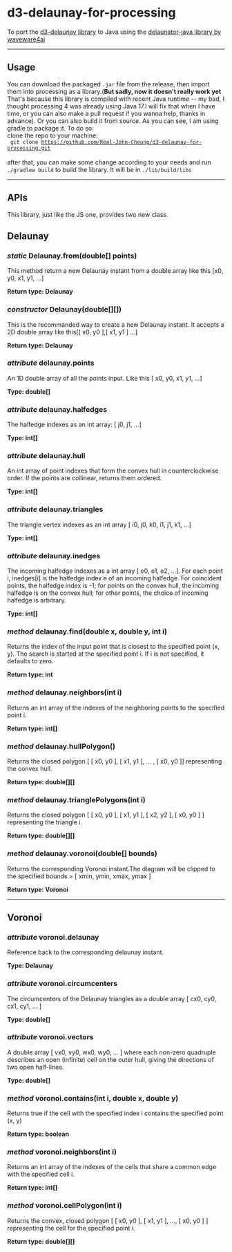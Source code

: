 # d3-delaunay-for-processing
To port the [d3-delaunay library](https://github.com/d3/d3-delaunay) to Java
using the [delaunator-java library by waveware4ai](https://github.com/waveware4ai/delaunator-java)

<hr>

## Usage
You can download the packaged <code>.jar</code> file from the release, then import them into processing as a library.(<b>But sadly, now it doesn't really work yet</b> That's because this library is compiled with recent Java runtime -- my bad, I thought processing 4 was already using Java 17.I will fix that when I have time, or you can also make a pull request if you wanna help, thanks in advance). 
Or you can also build it from source. As you can see, I am using gradle to package it. To do so:<br>
clone the repo to your machine:<br><code> git clone https://github.com/Real-John-Cheung/d3-delaunay-for-processing.git </code><br>
after that, you can make some change according to your needs and run
<code> ./gradlew build</code> 
to build the library.
It will be in <code>./lib/build/libs</code>

<hr>

## APIs
This library, just like the JS one, provides two new class.

## Delaunay

### <i>static</i> Delaunay.from(double[] points)

This method return a new Delaunay instant from a double array like this [x0, y0, x1, y1, ...]

<b>Return type: Delaunay</b>

### <i>constructor</i> Delaunay(double[][]) 

This is the recommanded way to create a new Delaunay instant. It accepts a 2D double array like this[[ x0, y0 ],[ x1, y1 ] ...]

<b>Return type: Delaunay</b>

### <i>attribute</i> delaunay.points

An 1D double array of all the points input. Like this [ x0, y0, x1, y1, ...]

<b>Type: double[]</b>

### <i>attribute</i> delaunay.halfedges

The halfedge indexes as an int array: [ j0, j1, ...]

<b>Type: int[]</b>

### <i>attribute</i> delaunay.hull

An int array of point indexes that form the convex hull in counterclockwise order. If the points are collinear, returns them ordered.

<b>Type: int[]</b>

### <i>attribute</i> delaunay.triangles

The triangle vertex indexes as an int array [ i0, j0, k0, i1, j1, k1, ...]

<b>Type: int[]</b>

### <i>attribute</i> delaunay.inedges

The incoming halfedge indexes as a int array [ e0, e1, e2, ...]. For each point i, inedges[i] is the halfedge index e of an incoming halfedge. For coincident points, the halfedge index is -1; for points on the convex hull, the incoming halfedge is on the convex hull; for other points, the choice of incoming halfedge is arbitrary.

<b>Type: int[]</b>

### <i>method</i> delaunay.find(double x, double y, int i)

Returns the index of the input point that is closest to the specified point (x, y). The search is started at the specified point i. If i is not specified, it defaults to zero.

<b>Return type: int</b>

### <i>method</i> delaunay.neighbors(int i)

Returns an int array of the indexes of the neighboring points to the specified point i. 

<b>Return type: int[]</b>

### <i>method</i> delaunay.hullPolygon()

Returns the closed polygon [ [ x0, y0 ], [ x1, y1 ], ... , [ x0, y0 ]] representing the convex hull.

<b>Return type: double[][]</b>

### <i>method</i> delaunay.trianglePolygons(int i)

Returns the closed polygon [ [ x0, y0 ], [ x1, y1 ], [ x2, y2 ], [ x0, y0 ] ] representing the triangle i.

<b>Return type: double[][]</b>

### <i>method</i> delaunay.voronoi(double[] bounds)

Returns the corresponding Voronoi instant.The diagram will be clipped to the specified bounds = [ xmin, ymin, xmax, ymax ]

<b>Return type: Voronoi</b>

<hr>

## Voronoi

### <i>attribute</i> voronoi.delaunay

Reference back to the corresponding delaunay instant.

<b>Type: Delaunay</b>

### <i>attribute</i> voronoi.circumcenters

The circumcenters of the Delaunay triangles as a double array [ cx0, cy0, cx1, cy1, ... ]

<b>Type: double[]</b>

### <i>attribute</i> voronoi.vectors

A double array [ vx0, vy0, wx0, wy0, ... ] where each non-zero quadruple describes an open (infinite) cell on the outer hull, giving the directions of two open half-lines.

<b>Type: double[]</b>

### <i>method</i> voronoi.contains(int i, double x, double y)

Returns true if the cell with the specified index i contains the specified point (x, y)

<b>Return type: boolean</b>

### <i>method</i> voronoi.neighbors(int i)

Returns an int array of the indexes of the cells that share a common edge with the specified cell i. 

<b>Return type: int[]</b>

### <i>method</i> voronoi.cellPolygon(int i)

Returns the convex, closed polygon [ [ x0, y0 ], [ x1, y1 ], ..., [ x0, y0 ] ] representing the cell for the specified point i.

<b>Return type: double[][]</b>





















